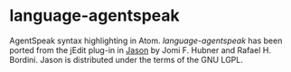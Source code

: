 # language-agentspeak

AgentSpeak syntax highlighting in Atom.  *language-agentspeak* has been ported
from the jEdit plug-in in [Jason](http://jason.sourceforge.net/wp/) by
Jomi F. Hubner and Rafael H. Bordini.  Jason is distributed under the terms of
the GNU LGPL.
